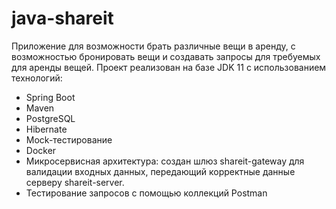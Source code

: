# java-shareit

Приложение для возможности брать различные вещи в аренду, с возможностью бронировать вещи и создавать запросы
для требуемых для аренды вещей. Проект реализован на базе JDK 11 с использованием технологий:

- Spring Boot
- Maven
- PostgreSQL
- Hibernate
- Mock-тестирование
- Docker
- Микросервисная архитектура: создан шлюз shareit-gateway для валидации входных данных, передающий корректные данные
серверу shareit-server.
- Тестирование запросов с помощью коллекций Postman